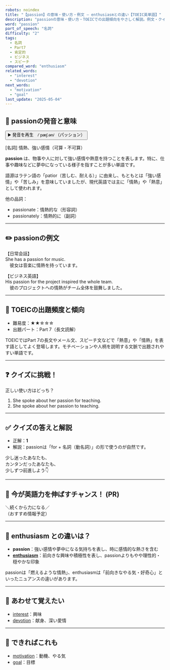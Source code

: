```yaml
---
robots: noindex
title: "【passion】の意味・使い方・例文 ― enthusiasmとの違い【TOEIC英単語】"
description: "passionの意味・使い方・TOEICでの出題傾向をやさしく解説。例文・クイズ付きでenthusiasmとの違いもわかりやすく学べます。"
word: "passion"
part_of_speech: "名詞"
difficulty: "2"
tags:
  - 名詞
  - Part7
  - 肯定的
  - ビジネス
  - スピーチ
compared_word: "enthusiasm"
related_words:
  - "interest"
  - "devotion"
next_words:
  - "motivation"
  - "goal"
last_update: "2025-05-04"
---
```


## 🔰 passionの発音と意味

<button class="play-audio" onclick="playTTS('passion')">
  <span class="play-audio-main">
    ▶️ 発音を再生　/ˈpæʃ.ən/
  </span>
  <span class="play-audio-sub">
    （パッション）
  </span>
</button>

[名詞] 情熱、強い感情（可算・不可算）

**passion** は、物事や人に対して強い感情や熱意を持つことを表します。特に、仕事や趣味などに夢中になっている様子を指すことが多い単語です。

語源はラテン語の「patior（苦しむ、耐える）」に由来し、もともとは「強い感情」や「苦しみ」を意味していましたが、現代英語では主に「情熱」や「熱意」として使われます。

他の品詞：  
- passionate：情熱的な（形容詞）
- passionately：情熱的に（副詞）

---

## ✏️ passionの例文

【日常会話】  
She has a passion for music.  
　彼女は音楽に情熱を持っています。

【ビジネス英語】  
His passion for the project inspired the whole team.  
　彼のプロジェクトへの情熱がチーム全体を鼓舞しました。

---

## 🎯 TOEICの出題頻度と傾向

- 難易度：★★☆☆☆
- 出題パート：Part 7（長文読解）

TOEICではPart 7の長文やメール文、スピーチ文などで「熱意」や「情熱」を表す語としてよく登場します。モチベーションや人柄を説明する文脈で出題されやすい単語です。

---

## ❓ クイズに挑戦！

正しい使い方はどっち？

1. She spoke about her passion for teaching.  
2. She spoke about her passion to teaching.

---

## ✅ クイズの答えと解説

- 正解：**1**
- 解説：passionは「for + 名詞（動名詞）」の形で使うのが自然です。

少し迷ったあなたも、  
カンタンだったあなたも、  
少しずつ前進しよう👇️

---

## 🚀 今が英語力を伸ばすチャンス！ (PR)

<div class="info-center">
＼続くから力になる／<br>  
（おすすめ情報予定）
</div>

---

## 🤔  enthusiasm との違いは？

- **passion**：強い感情や夢中になる気持ちを表し、時に感情的な熱さを含む
- **[enthusiasm](/word/enthusiasm/)**：前向きな興味や積極性を表し、passionよりもやや理性的・穏やかな印象

passionは「燃えるような情熱」、enthusiasmは「前向きなやる気・好奇心」といったニュアンスの違いがあります。

---

## 🧩 あわせて覚えたい

- [interest](/word/interest/)：興味
- [devotion](/word/devotion/)：献身、深い愛情

---

## 📖 できればこれも

- [motivation](/word/motivation/)：動機、やる気
- [goal](/word/goal/)：目標

<!-- cvid: aid05_bid33 -->
